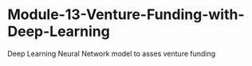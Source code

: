 # Module-13-Venture-Funding-with-Deep-Learning
Deep Learning Neural Network model to asses venture funding
